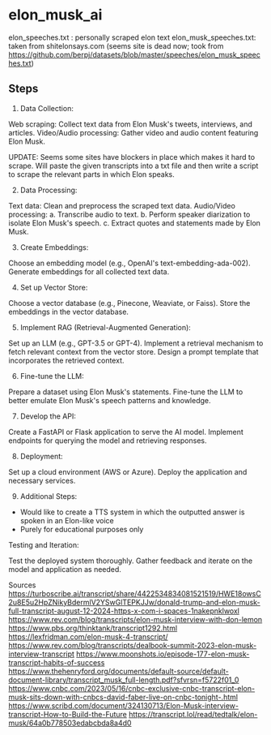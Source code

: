 # elon_musk_ai

elon_speeches.txt : personally scraped elon text
elon_musk_speeches.txt: taken from shitelonsays.com (seems site is dead now; took from https://github.com/berpj/datasets/blob/master/speeches/elon_musk_speeches.txt)

## Steps

1. Data Collection:

Web scraping: Collect text data from Elon Musk's tweets, interviews, and articles.
Video/Audio processing: Gather video and audio content featuring Elon Musk.

UPDATE: Seems some sites have blockers in place which makes it hard to scrape. Will paste the given transcripts into a txt file and then write a script to scrape the relevant parts in which Elon speaks. 


2. Data Processing:

Text data: Clean and preprocess the scraped text data.
Audio/Video processing:
a. Transcribe audio to text.
b. Perform speaker diarization to isolate Elon Musk's speech.
c. Extract quotes and statements made by Elon Musk.


3. Create Embeddings:

Choose an embedding model (e.g., OpenAI's text-embedding-ada-002).
Generate embeddings for all collected text data.


4. Set up Vector Store:

Choose a vector database (e.g., Pinecone, Weaviate, or Faiss).
Store the embeddings in the vector database.


5. Implement RAG (Retrieval-Augmented Generation):

Set up an LLM (e.g., GPT-3.5 or GPT-4).
Implement a retrieval mechanism to fetch relevant context from the vector store.
Design a prompt template that incorporates the retrieved context.


6. Fine-tune the LLM:

Prepare a dataset using Elon Musk's statements.
Fine-tune the LLM to better emulate Elon Musk's speech patterns and knowledge.


7. Develop the API:

Create a FastAPI or Flask application to serve the AI model.
Implement endpoints for querying the model and retrieving responses.


8. Deployment:

Set up a cloud environment (AWS or Azure).
Deploy the application and necessary services.

9. Additional Steps:
- Would like to create a TTS system in which the outputted answer is spoken in an Elon-like voice
- Purely for educational purposes only


Testing and Iteration:

Test the deployed system thoroughly.
Gather feedback and iterate on the model and application as needed.

Sources
https://turboscribe.ai/transcript/share/4422534834081521519/HWE18owsC2u8E5u2HpZNikyBdermlV2YSwGlTEPKJJw/donald-trump-and-elon-musk-full-transcript-august-12-2024-https-x-com-i-spaces-1nakepnklwoxl
https://www.rev.com/blog/transcripts/elon-musk-interview-with-don-lemon
https://www.pbs.org/thinktank/transcript1292.html
https://lexfridman.com/elon-musk-4-transcript/
https://www.rev.com/blog/transcripts/dealbook-summit-2023-elon-musk-interview-transcript
https://www.moonshots.io/episode-177-elon-musk-transcript-habits-of-success
https://www.thehenryford.org/documents/default-source/default-document-library/transcript_musk_full-length.pdf?sfvrsn=f5722f01_0
https://www.cnbc.com/2023/05/16/cnbc-exclusive-cnbc-transcript-elon-musk-sits-down-with-cnbcs-david-faber-live-on-cnbc-tonight-.html
https://www.scribd.com/document/324130713/Elon-Musk-interview-transcript-How-to-Build-the-Future
https://transcript.lol/read/tedtalk/elon-musk/64a0b778503edabcbda8a4d0
